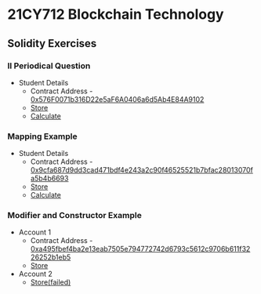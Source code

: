 # 21CY712 Blockchain Technology


## Solidity Exercises
### II Periodical Question
- Student Details
  - Contract Address - [0x576F0071b316D22e5aF6A0406a6d5Ab4E84A9102](https://goerli.etherscan.io/tx/0x9d9c8a99d36664f82e4c3d0e86c1395d277ad2f17392236eca6347da1e32263e)
  - [Store](https://goerli.etherscan.io/tx/0x9c8550def1425ee16cefb0daeb7e4c48f31f889fa54bf93e2f5c8a20b47c9c4e)
  - [Calculate](https://goerli.etherscan.io/tx/0xc4b7ec1d948efdef17c113c4b994967be722dddabe5b9d80ff5c426954e4e854)
### Mapping Example
- Student Details
  - Contract Address - [0x9cfa687d9dd3cad471bdf4e243a2c90f46525521b7bfac28013070fa5b4b6693](https://goerli.etherscan.io/tx/0x9cfa687d9dd3cad471bdf4e243a2c90f46525521b7bfac28013070fa5b4b6693)
  - [Store](https://goerli.etherscan.io/tx/0xac7d58b8a9fe981e214f7c12e2de28758a1807ef910ef1e70ac622bcc551db30)
  - [Calculate](https://goerli.etherscan.io/tx/0x7ff2555030b393e315dabba619a9a25541b10aa1ed3fddc34413f95362782c88)
### Modifier and Constructor Example
- Account 1
  - Contract Address - [0xa495fbef4ba2e13eab7505e794772742d6793c5612c9706b611f3226252b1eb5](https://goerli.etherscan.io/tx/0xa495fbef4ba2e13eab7505e794772742d6793c5612c9706b611f3226252b1eb5)
  - [Store](https://goerli.etherscan.io/tx/0xebe760830d8a900213b75ce32b295907ece44268b9a73c55c5b4f6401f2996be)
- Account 2
  - [Store(failed)](https://goerli.etherscan.io/tx/0xea94e785869d3b5fae45e96f86f6b0e1ac6f31739af20bb572d786286140fce9)
